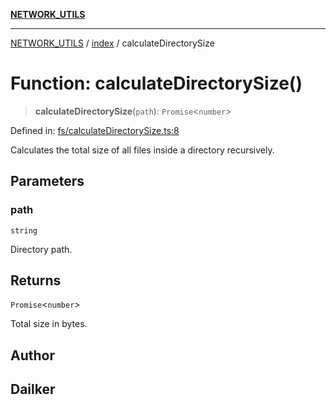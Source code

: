 [**NETWORK_UTILS**](../../README.md)

***

[NETWORK_UTILS](../../README.md) / [index](../README.md) / calculateDirectorySize

# Function: calculateDirectorySize()

> **calculateDirectorySize**(`path`): `Promise`\<`number`\>

Defined in: [fs/calculateDirectorySize.ts:8](https://github.com/dailker/everyutil-js/blob/b3e269da55b7d96c15eb37e98c5c4f6b94f05f6f/src/fs/calculateDirectorySize.ts#L8)

Calculates the total size of all files inside a directory recursively.

## Parameters

### path

`string`

Directory path.

## Returns

`Promise`\<`number`\>

Total size in bytes.

## Author

## Dailker
